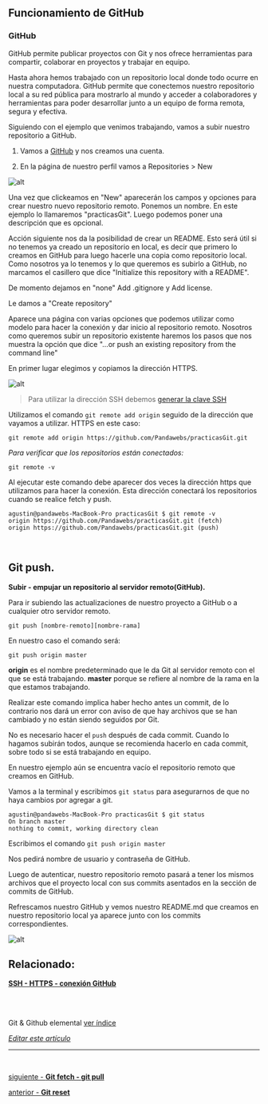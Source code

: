## Funcionamiento de GitHub

### GitHub

GitHub permite publicar proyectos con Git y nos ofrece herramientas 
para compartir, colaborar en proyectos y trabajar en equipo.

Hasta ahora hemos trabajado con un repositorio local donde todo ocurre en nuestra computadora.
GitHub permite que conectemos nuestro repositorio local a su red pública para mostrarlo al mundo y acceder a colaboradores y herramientas para poder desarrollar junto a un equipo de forma remota, segura y efectiva.

Siguiendo con el ejemplo que venimos trabajando, vamos a subir nuestro repositorio a GitHub.

1. Vamos a [GitHub](https://github.com)  y nos creamos una cuenta.

2. En la página de nuestro perfil vamos a Repositories > New

![alt](http://pandawebs.net/assets/images/crear-repo.png)

Una vez que clickeamos en "New" aparecerán los campos y opciones para crear nuestro nuevo repositorio remoto.
Ponemos un nombre. En este ejemplo lo llamaremos "practicasGit".
Luego podemos poner una descripción que es opcional.

Acción siguiente nos da la posibilidad de crear un README. Esto será útil si no tenemos ya creado un repositorio en local, es decir que primero lo creamos en GitHub para luego hacerle una copia como repositorio local. 
Como nosotros ya lo tenemos y lo que queremos es subirlo a GitHub, no marcamos el casillero que dice "Initialize this repository with a README".

De momento dejamos en "none" Add .gitignore y Add license.

Le damos a "Create repository"

Aparece una página con varias opciones que podemos utilizar como modelo para hacer la conexión y dar inicio al repositorio remoto.
Nosotros como queremos subir un repositorio existente haremos los pasos que nos muestra la opción que dice "…or push an existing repository from the command line"

En primer lugar elegimos y copiamos la dirección HTTPS.

![alt](http://pandawebs.net/assets/images/github-https.png)

> Para utilizar la dirección SSH debemos [generar la clave SSH](https://github.com/Pandawebs/Git-y-GitHub-elemental/blob/master/ssh-https-conexion-github.md)

Utilizamos el comando `git remote add origin` seguido de la dirección que vayamos a utilizar. HTTPS en este caso:

`git remote add origin https://github.com/Pandawebs/practicasGit.git`

*Para verificar que los repositorios están conectados:*

`git remote -v`

Al ejecutar este comando debe aparecer dos veces la dirección https que utilizamos para hacer la conexión.
Esta dirección conectará los repositorios cuando se realice fetch y push.

```console
agustin@pandawebs-MacBook-Pro practicasGit $ git remote -v
origin https://github.com/Pandawebs/practicasGit.git (fetch)
origin https://github.com/Pandawebs/practicasGit.git (push)
```

<br>

## Git push. 
**Subir - empujar un repositorio al servidor remoto(GitHub).**

Para ir subiendo las actualizaciones de nuestro proyecto a GitHub o a cualquier otro servidor remoto.

`git push [nombre-remoto][nombre-rama]`

En nuestro caso el comando será:

`git push origin master`

**origin** es el nombre predeterminado que le da Git al servidor remoto con el que se está trabajando.
**master** porque se refiere al nombre de la rama en la que estamos trabajando.

Realizar este comando implica haber hecho antes un commit, de lo contrario nos dará un error con aviso de que hay archivos que se han cambiado y no están siendo seguidos por Git.

No es necesario hacer el `push` después de cada commit. Cuando lo hagamos subirán todos, aunque se recomienda hacerlo en cada commit, sobre todo si se está trabajando en equipo.

En nuestro ejemplo aún se encuentra vacío el repositorio remoto que creamos en GitHub.

Vamos a la terminal y escribimos `git status` para asegurarnos de que no haya cambios por agregar a git.

```console
agustin@pandawebs-MacBook-Pro practicasGit $ git status
On branch master
nothing to commit, working directory clean
```

Escribimos el comando `git push origin master`

Nos pedirá nombre de usuario y contraseña de GitHub.

Luego de autenticar, nuestro repositorio remoto pasará a tener los mismos archivos que el proyecto local con sus commits asentados en la sección de commits de GitHub.


Refrescamos nuestro GitHub y vemos nuestro README.md que creamos en nuestro repositorio local ya aparece junto con los commits correspondientes. 


![alt](http://pandawebs.net/assets/images/commits-github.png)

## Relacionado:
[**SSH - HTTPS - conexión GitHub**](https://github.com/Pandawebs/Git-y-GitHub-elemental/blob/master/ssh-https-conexion-github.md)


<br>
<br>

<!-- Inicio links índice y github -->

<span class="link-to-index-git">Git & Github elemental [ ver índice](https://github.com/Pandawebs/Git-y-GitHub-elemental/blob/master/README.md)</span>

<em>[Editar este artículo](https://github.com/Pandawebs/Git-y-GitHub-elemental/edit/master/funcionamiento-de-github.md)</em>


<!-- Fin links índice y github -->
<hr>

<br>

[siguiente - **Git fetch - git pull**](https://github.com/Pandawebs/Git-y-GitHub-elemental/blob/master/git-fetch-git-pull.md) 

[anterior - **Git reset**](https://github.com/Pandawebs/Git-y-GitHub-elemental/blob/master/git-reset.md)